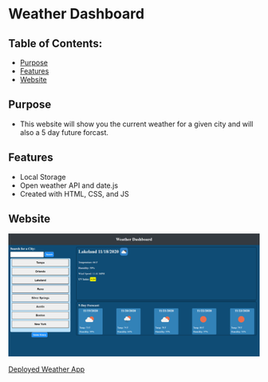 # Weather Dashboard

## Table of Contents:
* [Purpose](#purpose)
* [Features](#features)
* [Website](#website)

## Purpose
* This website will show you the current weather for a given city and will also a 5 day future forcast.

## Features
* Local Storage
* Open weather API and date.js
* Created with HTML, CSS, and JS

## Website
![Weather App](assets/images/weather-app.png)

[Deployed Weather App](https://ajcuddeback.github.io/weather-dashboard)